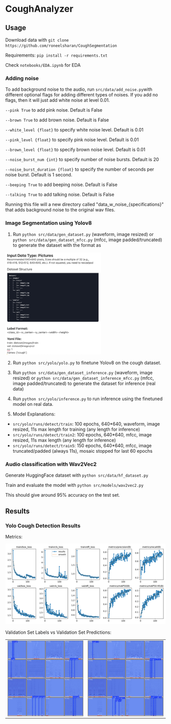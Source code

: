 # CoughAnalyzer

## Usage
Download data with
`git clone https://github.com/roneelsharan/CoughSegmentation`

Requirements: `pip install -r requirements.txt`

Check `notebooks/EDA.ipynb` for EDA

### Adding noise
To add background noise to the audio, run `src/data/add_noise.py`with different optional flags for adding different types of noises. If you add no flags, then it will just add white noise at level 0.01. 

`--pink True` to add pink noise. Default is False 

`--brown True` to add brown noise. Default is False 

`--white_level {float}` to specify white noise level. Default is 0.01

`--pink_level {float}` to specify pink noise level. Default is 0.01 

`--brown_level {float}` to specify brown noise level. Default is 0.01

`--noise_burst_num {int}` to specify number of noise bursts. Default is 20

`--noise_burst_duration {float}` to specify the number of seconds per noise burst. Default is 1 second. 

`--beeping True` to add beeping noise. Default is False

`--talking True` to add talking noise. Default is False

Running this file will a new directory called "data_w_noise_{specifications}" that adds background noise to the original wav files. 

### Image Segmentation using Yolov8
1) Run `python src/data/gen_dataset.py` (waveform, image resized) or  `python src/data/gen_dataset_mfcc.py` (mfcc, image padded/truncated) to generate the dataset with the format as
<img src="figures/data_format.jpg" alt="Data Format" width="300"/>

2) Run `python src/yolo/yolo.py` to finetune Yolov8 on the cough dataset.

3) Run `python src/data/gen_dataset_inference.py` (waveform, image resized) or  `python src/data/gen_dataset_inference_mfcc.py` (mfcc, image padded/truncated) to generate the dataset for inference (real data)

4) Run `python src/yolo/inference.py` to run inference using the finetuned model on real data.

5) Model Explanations:
- `src/yolo/runs/detect/train`: 100 epochs, 640*640, waveform, image resized, 11s max length for training (any length for inference)
- `src/yolo/runs/detect/train2`: 100 epochs, 640*640, mfcc, image resized, 11s max length (any length for inference)
- `src/yolo/runs/detect/train5`: 150 epochs, 640*640, mfcc, image truncated/padded (always 11s), mosaic stopped for last 60 epochs


### Audio classification with Wav2Vec2
Generate HuggingFace dataset with `python src/data/hf_dataset.py`

Train and evaluate the model with `python src/models/wav2vec2.py`

This should give around 95% accuracy on the test set.

## Results
### Yolo Cough Detection Results
Metrics:

<img src="src/yolo/runs/detect/train5/results.png" alt="Data Format" width="600"/>

Validation Set Labels vs Validation Set Predictions:
<table>
  <tr>
    <td><img src="src/yolo/runs/detect/train5/val_batch0_labels.jpg" width="600"/></td>
    <td><img src="src/yolo/runs/detect/train5/val_batch0_pred.jpg" width="600"/></td>
  </tr>
</table>


